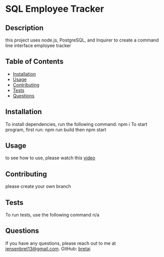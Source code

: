 # SQL Employee Tracker

## Description

this project uses node.js, PostgreSQL, and Inquirer to create a command line interface employee tracker

## Table of Contents
- [Installation](#installation)
- [Usage](#usage)
- [Contributing](#contributing)
- [Tests](#tests)
- [Questions](#questions)

## Installation
To install dependencies, run the following command:
npm i
To start program, first run:
npm run build
then
npm start
   
## Usage
to see how to use, please watch this [video]()

## Contributing 
please create your own branch

## Tests
To run tests, use the following command 
n/a
    
## Questions

If you have any questions, please reach out to me at 
[jensenbret13@gmail.com](mailto:jensenbret13@gmail.com).
GitHub: [bretaj](https://github.com/bretaj)
